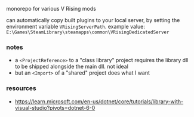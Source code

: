 monorepo for various V Rising mods

can automatically copy built plugins to your local server, by setting the environment variable `VRisingServerPath`.
example value: `E:\Games\SteamLibrary\steamapps\common\VRisingDedicatedServer`


### notes
- a `<ProjectReference>` to a "class library" project requires the library dll to be shipped alongside the main dll. not ideal
- but an `<Import>` of a "shared" project does what I want

### resources
- https://learn.microsoft.com/en-us/dotnet/core/tutorials/library-with-visual-studio?pivots=dotnet-6-0
